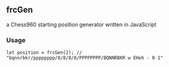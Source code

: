## frcGen
a Chess960 starting position generator written in JavaScript

### Usage
```let position = frcGen(2); // "bqnnrbkr/pppppppp/8/8/8/8/PPPPPPPP/BQNNRBKR w EHeh - 0 1"```
